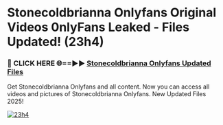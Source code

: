 # Stonecoldbrianna Onlyfans Original Videos 0nlyFans Leaked - Files Updated! (23h4)

<h3>🔴 CLICK HERE 🌐==►► <a href="https://tinyurl.com/2m67pmp6" rel="nofollow">Stonecoldbrianna Onlyfans Updated Files</a></h3>

Get Stonecoldbrianna Onlyfans and all content. Now you can access all videos and pictures of Stonecoldbrianna Onlyfans. New Updated Files 2025!

[![23h4](https://i.imgur.com/H4QAA4z.gif)](https://tinyurl.com/2m67pmp6)